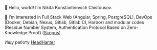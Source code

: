 👋 Hello, world! I’m Nikita Konstantinovich Chistousov.

👀 I’m interested in Full Stack Web (Angular, Spring, PostgreSQL), DevOps (Docker, Debian, Nexus, Gitlab, Gitlab CI, Harbor) and modular codes (Residue Number System, Authentication Protocol Based on Zero-Knowledge Proof) ([Scopus](https://www.scopus.com/authid/detail.uri?authorId=57210988662)).

Ищу работу [HeadHanter](https://stavropol.hh.ru/applicant/resumes/view?resume=1c4a005bff0bd563f50039ed1f64786f725077)
